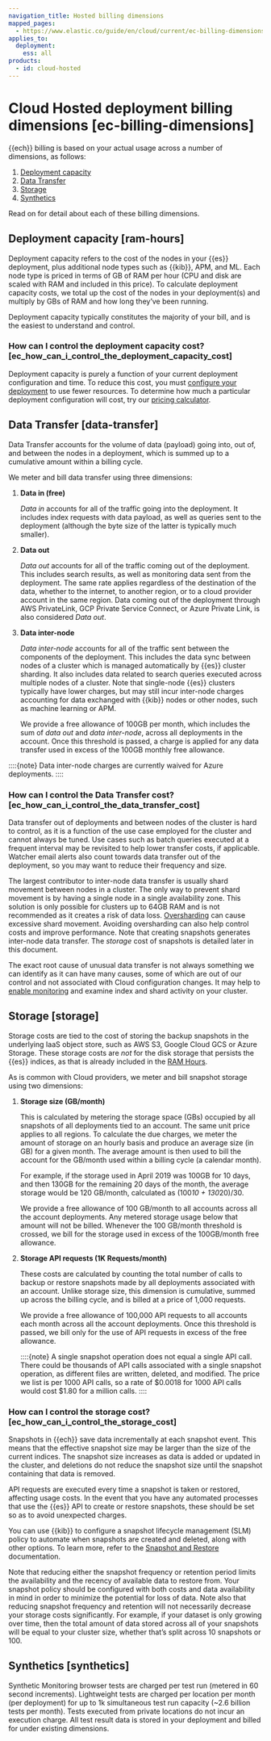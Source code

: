 ```yaml
---
navigation_title: Hosted billing dimensions
mapped_pages:
  - https://www.elastic.co/guide/en/cloud/current/ec-billing-dimensions.html
applies_to:
  deployment:
    ess: all
products:
  - id: cloud-hosted
---
```


# Cloud Hosted deployment billing dimensions [ec-billing-dimensions]

{{ech}} billing is based on your actual usage across a number of dimensions, as follows:

1. [Deployment capacity](#ram-hours)
2. [Data Transfer](#data-transfer)
3. [Storage](#storage)
4. [Synthetics](#synthetics)

Read on for detail about each of these billing dimensions.


## Deployment capacity [ram-hours] 

Deployment capacity refers to the cost of the nodes in your {{es}} deployment, plus additional node types such as {{kib}}, APM, and ML.  Each node type is priced in terms of GB of RAM per hour (CPU and disk are scaled with RAM and included in this price).  To calculate deployment capacity costs, we total up the cost of the nodes in your deployment(s) and multiply by GBs of RAM and how long they’ve been running.

Deployment capacity typically constitutes the majority of your bill, and is the easiest to understand and control.


### How can I control the deployment capacity cost? [ec_how_can_i_control_the_deployment_capacity_cost] 

Deployment capacity is purely a function of your current deployment configuration and time.  To reduce this cost, you must [configure your deployment](../../deploy/elastic-cloud/configure.md) to use fewer resources.  To determine how much a particular deployment configuration will cost, try our [pricing calculator](https://cloud.elastic.co/pricing).


## Data Transfer [data-transfer] 

Data Transfer accounts for the volume of data (payload) going into, out of, and between the nodes in a deployment, which is summed up to a cumulative amount within a billing cycle.

We meter and bill data transfer using three dimensions:

1. **Data in (free)**
   
   *Data in* accounts for all of the traffic going into the deployment. It includes index requests with data payload, as well as queries sent to the deployment (although the byte size of the latter is typically much smaller).

2. **Data out**
   
   *Data out* accounts for all of the traffic coming out of the deployment. This includes search results, as well as monitoring data sent from the deployment. The same rate applies regardless of the destination of the data, whether to the internet, to another region, or to a cloud provider account in the same region. Data coming out of the deployment through AWS PrivateLink, GCP Private Service Connect, or Azure Private Link, is also considered *Data out*.

3. **Data inter-node**
   
   *Data inter-node* accounts for all of the traffic sent between the components of the deployment. This includes the data sync between nodes of a cluster which is managed automatically by {{es}} cluster sharding. It also includes data related to search queries executed across multiple nodes of a cluster. Note that single-node {{es}} clusters typically have lower charges, but may still incur inter-node charges accounting for data exchanged with {{kib}} nodes or other nodes, such as machine learning or APM.
   
   We provide a free allowance of 100GB per month, which includes the sum of *data out* and *data inter-node*, across all deployments in the account. Once this threshold is passed, a charge is applied for any data transfer used in excess of the 100GB monthly free allowance.

::::{note} 
Data inter-node charges are currently waived for Azure deployments.
::::



### How can I control the Data Transfer cost? [ec_how_can_i_control_the_data_transfer_cost] 

Data transfer out of deployments and between nodes of the cluster is hard to control, as it is a function of the use case employed for the cluster and cannot always be tuned. Use cases such as batch queries executed at a frequent interval may be revisited to help lower transfer costs, if applicable. Watcher email alerts also count towards data transfer out of the deployment, so you may want to reduce their frequency and size.

The largest contributor to inter-node data transfer is usually shard movement between nodes in a cluster.  The only way to prevent shard movement is by having a single node in a single availability zone. This solution is only possible for clusters up to 64GB RAM and is not recommended as it creates a risk of data loss. [Oversharding](/deploy-manage/production-guidance/optimize-performance/size-shards.md) can cause excessive shard movement. Avoiding oversharding can also help control costs and improve performance. Note that creating snapshots generates inter-node data transfer. The *storage* cost of snapshots is detailed later in this document.

The exact root cause of unusual data transfer is not always something we can identify as it can have many causes, some of which are out of our control and not associated with Cloud configuration changes.  It may help to [enable monitoring](../../monitor/stack-monitoring/ece-ech-stack-monitoring.md) and examine index and shard activity on your cluster.


## Storage [storage] 

Storage costs are tied to the cost of storing the backup snapshots in the underlying IaaS object store, such as AWS S3, Google Cloud GCS or Azure Storage. These storage costs are *not* for the disk storage that persists the {{es}} indices, as that is already included in the [RAM Hours](#ram-hours).

As is common with Cloud providers, we meter and bill snapshot storage using two dimensions:

1. **Storage size (GB/month)**
   
   This is calculated by metering the storage space (GBs) occupied by all snapshots of all deployments tied to an account. The same unit price applies to all regions. To calculate the due charges, we meter the amount of storage on an hourly basis and produce an average size (in GB) for a given month. The average amount is then used to bill the account for the GB/month used within a billing cycle (a calendar month).
    
   For example, if the storage used in April 2019 was 100GB for 10 days, and then 130GB for the remaining 20 days of the month, the average storage would be 120 GB/month, calculated as (100*10 + 130*20)/30.
   
   We provide a free allowance of 100 GB/month to all accounts across all the account deployments. Any metered storage usage below that amount will not be billed. Whenever the 100 GB/month threshold is crossed, we bill for the storage used in excess of the 100GB/month free allowance.


2. **Storage API requests (1K Requests/month)**
   
   These costs are calculated by counting the total number of calls to backup or restore snapshots made by all deployments associated with an account. Unlike storage size, this dimension is cumulative, summed up across the billing cycle, and is billed at a price of 1,000 requests.
   
   We provide a free allowance of 100,000 API requests to all accounts each month across all the account deployments. Once this threshold is passed, we bill only for the use of API requests in excess of the free allowance.
   
   ::::{note} 
   A single snapshot operation does not equal a single API call. There could be thousands of API calls associated with a single snapshot operation, as different files are written, deleted, and modified. The price we list is per 1000 API calls, so a rate of $0.0018 for 1000 API calls would cost $1.80 for a million calls.
   ::::



### How can I control the storage cost? [ec_how_can_i_control_the_storage_cost] 

Snapshots in {{ech}} save data incrementally at each snapshot event. This means that the effective snapshot size may be larger than the size of the current indices. The snapshot size increases as data is added or updated in the cluster, and deletions do not reduce the snapshot size until the snapshot containing that data is removed.

API requests are executed every time a snapshot is taken or restored, affecting usage costs. In the event that you have any automated processes that use the {{es}} API to create or restore snapshots, these should be set so as to avoid unexpected charges.

You can use {{kib}} to configure a snapshot lifecycle management (SLM) policy to automate when snapshots are created and deleted, along with other options. To learn more, refer to the [Snapshot and Restore](../../tools/snapshot-and-restore/create-snapshots.md) documentation.

Note that reducing either the snapshot frequency or retention period limits the availability and the recency of available data to restore from. Your snapshot policy should be configured with both costs and data availability in mind in order to minimize the potential for loss of data. Note also that reducing snapshot frequency and retention will not necessarily decrease your storage costs significantly. For example, if your dataset is only growing over time, then the total amount of data stored across all of your snapshots will be equal to your cluster size, whether that’s split across 10 snapshots or 100.


## Synthetics [synthetics] 

Synthetic Monitoring browser tests are charged per test run (metered in 60 second increments). Lightweight tests are charged per location per month (per deployment) for up to 1k simultaneous test run capacity (~2.6 billion tests per month). Tests executed from private locations do not incur an execution charge. All test result data is stored in your deployment and billed for under existing dimensions.

